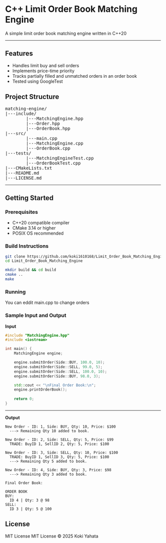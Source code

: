# C++ Limit Order Book Matching Engine

A simple limit order book matching engine written in C++20

---

## Features
- Handles limit buy and sell orders
- Implements price-time priority
- Tracks partially filled and unmatched orders in an order book
- Tested using GoogleTest

## Project Structure
<pre>
matching-engine/
|---include/
        |---MatchingEngine.hpp
        |---Order.hpp
        |---OrderBook.hpp
|---src/
        |---main.cpp
        |---MatchingEngine.cpp
        |---OrderBook.cpp
|---tests/
        |---MatchingEngineTest.cpp
        |---OrderBookTest.cpp
|---CMakeLists.txt
|---README.md
|---LICENSE.md
</pre>

---

## Getting Started

### Prerequisites

- C++20 compatible compiler
- CMake 3.14 or higher
- POSIX OS recommended

### Build Instructions
```bash
git clone https://github.com/koki1610168/Limit_Order_Book_Matching_Engine.git
cd Limit_Order_Book_Matching_Engine

mkdir build && cd build
cmake ..
make
```

### Running
You can eddit main.cpp to change orders

### Sample Input and Output
**Input**
```cpp
#include "MatchingEngine.hpp"
#include <iostream>

int main() {
    MatchingEngine engine;

    engine.submitOrder(Side::BUY, 100.0, 10);
    engine.submitOrder(Side::SELL, 99.0, 5);
    engine.submitOrder(Side::SELL, 100.0, 10);
    engine.submitOrder(Side::BUY, 98.0, 3);

    std::cout << "\nFinal Order Book:\n";
    engine.printOrderBook();
    
    return 0;
}
```
---
**Output**
```
New Order - ID: 1, Side: BUY, Qty: 10, Price: $100
  ---> Remaining Qty 10 added to book.

New Order - ID: 2, Side: SELL, Qty: 5, Price: $99
  TRADE: BuyID 1, SellID 2, Qty: 5, Price: $100

New Order - ID: 3, Side: SELL, Qty: 10, Price: $100
  TRADE: BuyID 1, SellID 3, Qty: 5, Price: $100
  ---> Remaining Qty 5 added to book.

New Order - ID: 4, Side: BUY, Qty: 3, Price: $98
  ---> Remaining Qty 3 added to book.

Final Order Book:

ORDER BOOK
BUY:
  ID 4 | Qty: 3 @ 98
SELL:
  ID 3 | Qty: 5 @ 100
```

## License
MIT License 
MIT License © 2025 Koki Yahata